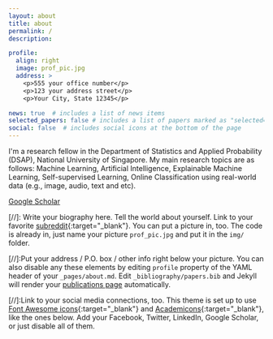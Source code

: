 ```yaml
---
layout: about
title: about
permalink: /
description:  

profile:
  align: right
  image: prof_pic.jpg
  address: >
    <p>555 your office number</p>
    <p>123 your address street</p>
    <p>Your City, State 12345</p>

news: true  # includes a list of news items
selected_papers: false # includes a list of papers marked as "selected={false}"
social: false  # includes social icons at the bottom of the page
---
```


I'm a research fellow in the Department of Statistics and Applied Probability (DSAP), National University of Singapore.
My main research topics are as follows:
Machine Learning, Artificial Intelligence, Explainable Machine Learning, Self-supervised Learning, Online Classification using real-world data (e.g., image, audio, text and etc).

<a href="https://scholar.google.co.kr/citations?user=I7zRmqkAAAAJ&hl=en">Google Scholar</a>





[//]: Write your biography here. Tell the world about yourself. Link to your favorite [subreddit](http://reddit.com){:target="\_blank"}. You can put a picture in, too. The code is already in, just name your picture `prof_pic.jpg` and put it in the `img/` folder.

[//]:Put your address / P.O. box / other info right below your picture. You can also disable any these elements by editing `profile` property of the YAML header of your `_pages/about.md`. Edit `_bibliography/papers.bib` and Jekyll will render your [publications page](/al-folio/publications/) automatically.

[//]:Link to your social media connections, too. This theme is set up to use [Font Awesome icons](http://fortawesome.github.io/Font-Awesome/){:target="\_blank"} and [Academicons](https://jpswalsh.github.io/academicons/){:target="\_blank"}, like the ones below. Add your Facebook, Twitter, LinkedIn, Google Scholar, or just disable all of them.
